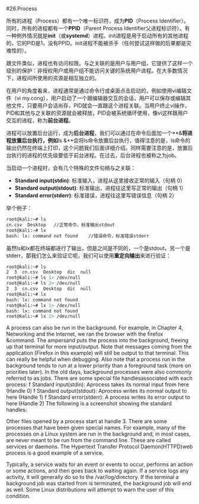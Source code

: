 #26.Process

所有的进程（Process）都有一个唯一标识符，成为**PID**（Process Identifier）。同时，所有的进程都有一个**PPID**（Parent Process Identifier父进程标识符）。有一种例外情况就是**init**（或**systemd**）进程。init进程是用于启动所有的其他进程的，它的PID是1，没有PPID。init进程不能被杀手（任何尝试这样做的后果都是灾难性的）。

跟文件类似，进程也有访问权限。与之关联的是用户与用户组，它提供了这样一个级别的保护：非授权用户或用户组不能访问关键的系统用户进程。在大多数情况下，进程间所使用的资源是相互独立的。

在用户的角度看来，进程通常是通过命令行或桌面点击启动的，例如使用vi编辑文件（vi my.cong），用户启动了一个跟编辑器交互的会话，用户可以保存或编辑其他文件，只要用户会话尚存，PID就会一直跟这个进程关联。当用户终止vi操作，PID和其他与之关联的资源就会被释放，PID会被系统循环使用，像vi这样跟用户交互的进程，称为**前台进程**。

进程可以放置后台运行，成为**后台进程**，我们可以通过在命令后面加一个**&**将进程放置后台执行，例如**ls &**会将ls命令放置后台执行，值得注意的是，ls命令的输出仍然在终端上打印，这个问题我们后面详细介绍。同样需要注意的是，放置后台执行的进程的优先级要低于前台进程。在过去，后台进程也被称之为job。

当启动一个进程时，会有几个特殊的文件句柄与之关联：

* **Standard input(stdin)**: 标准输入，进程从这里接收正常的输入（句柄 0）
* **Standard output(stdout)**: 标准输出，进程往这里写正常的输出（句柄 1）
* **Standard error(stderr)**: 标准错误，进程往这里写错误信息（句柄 2）

举个例子：

```bash
root@kali:~# ls   
cn.csv  Desktop   //正常命令，标准输出stdout
root@kali:~# lx
bash: lx: command not found    //错误命令，标准错误stderr
```
虽然ls和lx都在终端都进行了输出，但是之间是不同的，一个是stdout，另一个是stderr，那我们怎么来验证它呢，我们可以使用**重定向输出**来进行验证：

```bash
root@kali:~# ls
2  3  cn.csv  Desktop  dic  null
root@kali:~# ls 1> /dev/null
root@kali:~# ls 2> /dev/null
2  3  cn.csv  Desktop  dic  null
root@kali:~# lx
bash: lx: command not found
root@kali:~# lx 1> /dev/null
bash: lx: command not found
root@kali:~# lx 2> /dev/null
```

A process can also be run in the background. For example, in Chapter 4, Networking and the 
Internet, we ran the browser with the firefox &command. The ampersand puts the process 
into the background, freeing up that terminal for more input/output. Note that messages 
coming from the application (Firefox in this example) will still be output to that terminal. This 
can really be helpful when debugging. Also note that a process run in the background tends 
to run at a lower priority than a foreground task (more on priorities later). In the old days, 
background processes were also commonly referred to as jobs.
There are some special file handlesassociated with each process:
f Standard input(stdin): Aprocess takes its normal input from here (Handle 0)
f Standard output(stdout): Aprocess writes its normal output to here (Handle 1)
f Standard error(stderr): A process writes its error output to here (Handle 2)
The following is a screenshot showing the standard handles:

Other files opened by a process start at handle 3. There are some processes that have been 
given special names. For example, many of the processes on a Linux system are run in the 
background and, in most cases, are never meant to be run from the command line. These are 
called services or daemons. The Hypertext Transfer Protocol Daemon(HTTPD)web process 
is a good example of a service.

Typically, a service waits for an event or events to occur, performs an action or some actions, 
and then goes back to waiting again. If a service logs any activity, it will generally do so to 
the /var/log/<service-name>directory.
If the terminal a background job was started from is terminated, 
the background job will end as well. Some Linux distributions will 
attempt to warn the user of this condition.